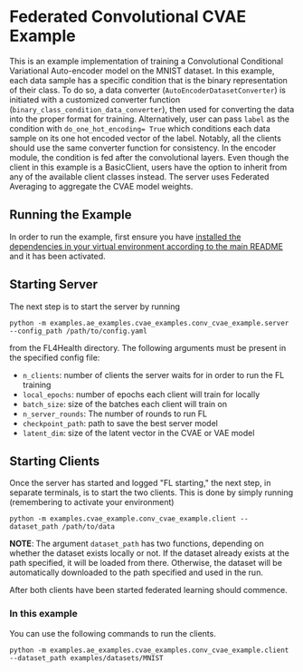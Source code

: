 # Federated Convolutional CVAE Example
This is an example implementation of training a Convolutional Conditional Variational Auto-encoder model on the MNIST dataset. In this example, each data sample has a specific condition that is the binary representation of their class. To do so, a data converter (`AutoEncoderDatasetConverter`) is initiated with a customized converter function (`binary_class_condition_data_converter`), then used for converting the data into the proper format for training. Alternatively, user can pass `label` as the condition with `do_one_hot_encoding= True` which conditions each data sample on its one hot encoded vector of the label. Notably, all the clients should use the same converter function for consistency. In the encoder module, the condition is fed after the convolutional layers. Even though the client in this example is a BasicClient, users have the option to inherit from any of the available client classes instead. The server uses Federated Averaging to aggregate the CVAE model weights.


## Running the Example
In order to run the example, first ensure you have [installed the dependencies in your virtual environment according to the main README](/README.md#development-requirements) and it has been activated.

## Starting Server

The next step is to start the server by running
```
python -m examples.ae_examples.cvae_examples.conv_cvae_example.server  --config_path /path/to/config.yaml
```
from the FL4Health directory. The following arguments must be present in the specified config file:
* `n_clients`: number of clients the server waits for in order to run the FL training
* `local_epochs`: number of epochs each client will train for locally
* `batch_size`: size of the batches each client will train on
* `n_server_rounds`: The number of rounds to run FL
* `checkpoint_path`: path to save the best server model
* `latent_dim`: size of the latent vector in the CVAE or VAE model

## Starting Clients

Once the server has started and logged "FL starting," the next step, in separate terminals, is to start the two
clients. This is done by simply running (remembering to activate your environment)
```
python -m examples.cvae_example.conv_cvae_example.client --dataset_path /path/to/data
```
**NOTE**: The argument `dataset_path` has two functions, depending on whether the dataset exists locally or not. If
the dataset already exists at the path specified, it will be loaded from there. Otherwise, the dataset will be
automatically downloaded to the path specified and used in the run.

After both clients have been started federated learning should commence.


### In this example
You can use the following commands to run the clients.

```
python -m examples.ae_examples.cvae_examples.conv_cvae_example.client --dataset_path examples/datasets/MNIST
```
